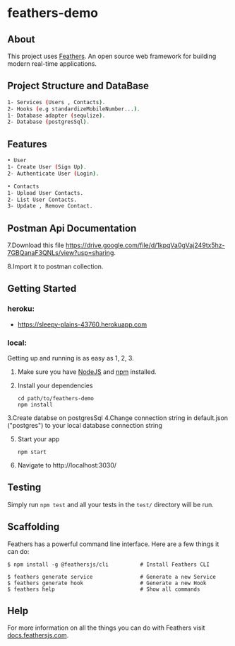 # feathers-demo

> 

## About

This project uses [Feathers](http://feathersjs.com). An open source web framework for building modern real-time applications.

## Project Structure and DataBase

```bash
1- Services (Users , Contacts).
2- Hooks (e.g standardizeMobileNumber...).
1- Database adapter (sequlize).
2- Database (postgresSql).

```

## Features
```bash
• User
1- Create User (Sign Up).
2- Authenticate User (Login).

• Contacts
1- Upload User Contacts.
2- List User Contacts.
3- Update , Remove Contact.
```




## Postman Api Documentation

7.Download this file  https://drive.google.com/file/d/1kpqVa0gVaj249tx5hz-7GBQanaF3QNLs/view?usp=sharing.

8.Import it to postman collection.

## Getting Started

### heroku:
- https://sleepy-plains-43760.herokuapp.com


### local:

Getting up and running is as easy as 1, 2, 3.

1. Make sure you have [NodeJS](https://nodejs.org/) and [npm](https://www.npmjs.com/) installed.
2. Install your dependencies

    ```
    cd path/to/feathers-demo
    npm install
    ```

3.Create databse on postgresSql
4.Change connection string in default.json ("postgres") to your local database connection string

5. Start your app

    ```
    npm start
    ```
6. Navigate to http://localhost:3030/





## Testing

Simply run `npm test` and all your tests in the `test/` directory will be run.

## Scaffolding

Feathers has a powerful command line interface. Here are a few things it can do:

```
$ npm install -g @feathersjs/cli          # Install Feathers CLI

$ feathers generate service               # Generate a new Service
$ feathers generate hook                  # Generate a new Hook
$ feathers help                           # Show all commands
```

## Help

For more information on all the things you can do with Feathers visit [docs.feathersjs.com](http://docs.feathersjs.com).
